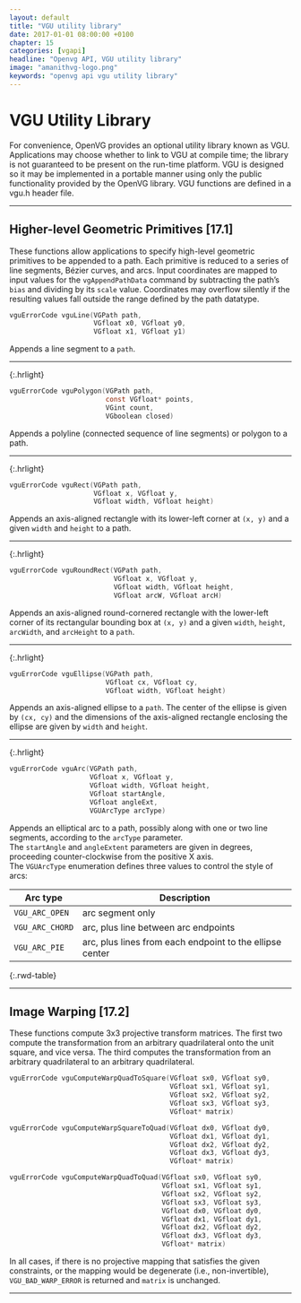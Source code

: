 ```yaml
---
layout: default
title: "VGU utility library"
date: 2017-01-01 08:00:00 +0100
chapter: 15
categories: [vgapi]
headline: "Openvg API, VGU utility library"
image: "amanithvg-logo.png"
keywords: "openvg api vgu utility library"
---
```


# VGU Utility Library

For convenience, OpenVG provides an optional utility library known as VGU. Applications may choose whether to link to VGU at compile time; the library is not guaranteed to be present on the run-time platform. VGU is designed so it may be implemented in a portable manner using only the public functionality provided by the OpenVG library. VGU functions are defined in a vgu.h header file.

---

## Higher-level Geometric Primitives [17.1]

These functions allow applications to specify high-level geometric primitives to be appended to a path. Each primitive is reduced to a series of line segments, Bézier curves, and arcs. Input coordinates are mapped to input values for the `vgAppendPathData` command by subtracting the path’s `bias` and dividing by its `scale` value. Coordinates may overflow silently if the resulting values fall outside the range defined by the path datatype.

```c
vguErrorCode vguLine(VGPath path,
                     VGfloat x0, VGfloat y0,
                     VGfloat x1, VGfloat y1)
```
Appends a line segment to a `path`.

---
{:.hrlight}

```c
vguErrorCode vguPolygon(VGPath path,
                        const VGfloat* points,
                        VGint count,
                        VGboolean closed)
```
Appends a polyline (connected sequence of line segments) or polygon to a path.

---
{:.hrlight}

```c
vguErrorCode vguRect(VGPath path,
                     VGfloat x, VGfloat y,
                     VGfloat width, VGfloat height)
```
Appends an axis-aligned rectangle with its lower-left corner at `(x, y)` and a given `width` and `height` to a path.

---
{:.hrlight}

```c
vguErrorCode vguRoundRect(VGPath path,
                          VGfloat x, VGfloat y,
                          VGfloat width, VGfloat height,
                          VGfloat arcW, VGfloat arcH)
```
Appends an axis-aligned round-cornered rectangle with the lower-left corner of its rectangular bounding box at `(x, y)` and a given `width`, `height`, `arcWidth`, and `arcHeight` to a `path`.

---
{:.hrlight}

```c
vguErrorCode vguEllipse(VGPath path,
                        VGfloat cx, VGfloat cy, 
                        VGfloat width, VGfloat height)
```
Appends an axis-aligned ellipse to a `path`. The center of the ellipse is given by `(cx, cy)` and the dimensions of the axis-aligned rectangle enclosing the ellipse are given by `width` and `height`.

---
{:.hrlight}

```c
vguErrorCode vguArc(VGPath path,
                    VGfloat x, VGfloat y,
                    VGfloat width, VGfloat height,
                    VGfloat startAngle,
                    VGfloat angleExt,
                    VGUArcType arcType)
```
Appends an elliptical arc to a path, possibly along with one or two line segments, according to the `arcType` parameter.  
The `startAngle` and `angleExtent` parameters are given in degrees, proceeding counter-clockwise from the positive X axis.  
The `VGUArcType` enumeration defines three values to control the style of arcs:

| Arc type | Description |
| -------- | ----------- |
| `VGU_ARC_OPEN` | arc segment only |
| `VGU_ARC_CHORD` | arc, plus line between arc endpoints |
| `VGU_ARC_PIE` | arc, plus lines from each endpoint to the ellipse center |
{:.rwd-table}

---

## Image Warping [17.2]

These functions compute 3x3 projective transform matrices. The first two compute the transformation from an arbitrary
quadrilateral onto the unit square, and vice versa. The third computes the transformation from an arbitrary quadrilateral
to an arbitrary quadrilateral.

```c
vguErrorCode vguComputeWarpQuadToSquare(VGfloat sx0, VGfloat sy0,
                                        VGfloat sx1, VGfloat sy1,
                                        VGfloat sx2, VGfloat sy2,
                                        VGfloat sx3, VGfloat sy3,
                                        VGfloat* matrix)
```

```c
vguErrorCode vguComputeWarpSquareToQuad(VGfloat dx0, VGfloat dy0,
                                        VGfloat dx1, VGfloat dy1,
                                        VGfloat dx2, VGfloat dy2,
                                        VGfloat dx3, VGfloat dy3,
                                        VGfloat* matrix)
```

```c
vguErrorCode vguComputeWarpQuadToQuad(VGfloat sx0, VGfloat sy0,
                                      VGfloat sx1, VGfloat sy1,
                                      VGfloat sx2, VGfloat sy2,
                                      VGfloat sx3, VGfloat sy3,
                                      VGfloat dx0, VGfloat dy0,
                                      VGfloat dx1, VGfloat dy1,
                                      VGfloat dx2, VGfloat dy2,
                                      VGfloat dx3, VGfloat dy3,
                                      VGfloat* matrix)
```

In all cases, if there is no projective mapping that satisfies the given constraints, or the mapping would be degenerate (i.e., non-invertible), `VGU_BAD_WARP_ERROR` is returned and `matrix` is unchanged.

---
